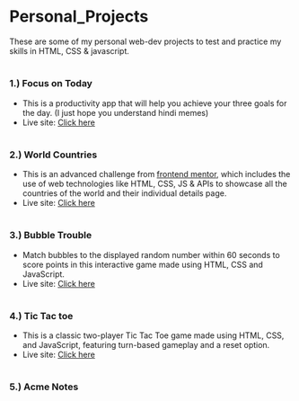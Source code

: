 # Personal_Projects

These are some of my personal web-dev projects to test and practice my skills in HTML, CSS & javascript.
#
### 1.) Focus on Today
- This is a productivity app that will help you achieve your three goals for the day. (I just hope you understand hindi memes)
- Live site: [Click here](https://wespyfocusontoday.netlify.app/)
#
### 2.) World Countries 
- This is an advanced challenge from [frontend mentor](https://www.frontendmentor.io/challenges/rest-countries-api-with-color-theme-switcher-5cacc469fec04111f7b848ca), which includes the use of web technologies like HTML, CSS, JS & APIs to showcase all the countries of the world and their individual details page.
- Live site: [Click here](https://wespycountries.netlify.app)
#
### 3.) Bubble Trouble
- Match bubbles to the displayed random number within 60 seconds to score points in this interactive game made using HTML, CSS and JavaScript.
- Live site: [Click here](https://wespybubbletrouble.netlify.app/)
#
### 4.) Tic Tac toe
- This is a classic two-player Tic Tac Toe game made using HTML, CSS, and JavaScript, featuring turn-based gameplay and a reset option.
- Live site: [Click here](https://wespytictactoe.netlify.app/)
#
### 5.) Acme Notes
